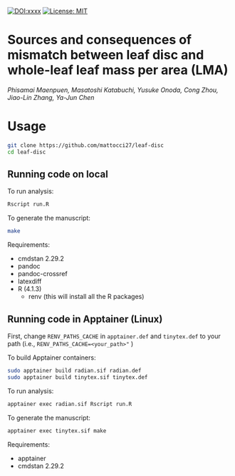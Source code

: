 [![DOI:xxxx](https://zenodo.org/badge/DOI/xxx/xxx.svg)](https://doi.org/10.1111/xxx)
[![License: MIT](https://img.shields.io/badge/License-MIT-yellow.svg)](https://opensource.org/licenses/MIT)


# Sources and consequences of mismatch between leaf disc and whole-leaf leaf mass per area (LMA)

*Phisamai Maenpuen,
Masatoshi Katabuchi,
Yusuke Onoda,
Cong Zhou,
Jiao-Lin Zhang,
Ya-Jun Chen*

# Usage

```bash
git clone https://github.com/mattocci27/leaf-disc
cd leaf-disc
```

## Running code on local

To run analysis:

```bash
Rscript run.R
```

To generate the manuscript:

```bash
make
```

Requirements:

- cmdstan 2.29.2
- pandoc
- pandoc-crossref
- latexdiff
- R (4.1.3)
	- renv (this will install all the R packages)

## Running code in Apptainer (Linux)

First, change `RENV_PATHS_CACHE` in `apptainer.def` and `tinytex.def` to your path (i.e.,
`
RENV_PATHS_CACHE=<your_path>"
`
)

To build Apptainer containers:

```bash
sudo apptainer build radian.sif radian.def
sudo apptainer build tinytex.sif tinytex.def
```

To run analysis:

```bash
apptainer exec radian.sif Rscript run.R
```

To generate the manuscript:

```bash
apptainer exec tinytex.sif make
```

Requirements:

- apptainer
- cmdstan 2.29.2

